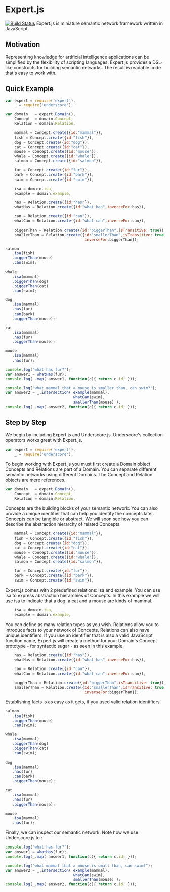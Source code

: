 Expert.js
=========
[![Build Status](https://travis-ci.org/L3V3L9/expert.png)](https://travis-ci.org/L3V3L9/expert)
Expert.js is miniature semantic network framework written in JavaScript.

Motivation
----------
Representing knowledge for artificial intelligence applications can be simplified
by the flexibility of scripting languages. Expert.js provides a DSL-like constructs 
for building semantic networks. The result is readable code that's easy to work with.

Quick Example
-------------
```javascript
var expert = require('expert'),
    _ = require('underscore');

var domain   = expert.Domain(),
    Concept  = domain.Concept,
    Relation = domain.Relation,

    mammal = Concept.create({id:"mammal"}),
    fish = Concept.create({id:"fish"}),
    dog = Concept.create({id:"dog"}),
    cat = Concept.create({id:"cat"}),
    mouse = Concept.create({id:"mouse"}),
    whale = Concept.create({id:"whale"}),
    salmon = Concept.create({id:"salmon"}),

    fur = Concept.create({id:"fur"}),
    bark = Concept.create({id:"bark"}),
    swim = Concept.create({id:"swim"}),

    isa = domain.isa,
    example = domain.example,

    has = Relation.create({id:"has"}),
    whatHas = Relation.create({id:"what has",inverseFor:has}),

    can = Relation.create({id:"can"}),
    whatCan = Relation.create({id:"what can",inverseFor:can}),

    biggerThan = Relation.create({id:"biggerThan",isTransitive: true});
    smallerThan = Relation.create({id:"smallerThan",isTransitive: true, 
                                   inverseFor:biggerThan});

salmon
   .isa(fish)
   .biggerThan(mouse)
   .can(swim);

whale
   .isa(mammal)
   .biggerThan(dog)
   .biggerThan(cat)
   .can(swim);

dog
   .isa(mammal)
   .has(fur)
   .can(bark)
   .biggerThan(mouse);

cat
   .isa(mammal)
   .has(fur)
   .biggerThan(mouse);

mouse
   .isa(mammal)
   .has(fur);

console.log("what has fur?");
var answer1 = whatHas(fur);
console.log(_.map( answer1, function(c){ return c.id; }));

console.log("what mammal that a mouse is smaller than, can swim?");
var answer2 = _.intersection( example(mammal),
                              whatCan(swim),
                              smallerThan(mouse) );
console.log(_.map( answer2, function(c){ return c.id; }));

```

Step by Step
------------

We begin by including Expert.js and Underscore.js. Underscore's 
collection operators works great with Expert.js.

```javascript
var expert = require('expert'),
    _ = require('underscore');
```

To begin working with Expert.js you must first create a Domain object. 
Concepts and Relations are part of a Domain. You can separate different
semantic networks using different Domains. 
The Concept and Relation objects are mere references.

```javascript
var domain   = expert.Domain(),
    Concept  = domain.Concept,
    Relation = domain.Relation,
```

Concepts are the building blocks of your semantic network. You 
can also provide a unique identifier that can help you identify 
the concepts later. Concepts can be tangible or abstract. We will
soon see how you can describe the abstraction hierarchy of related
Concepts.

```javascript
    mammal = Concept.create({id:"mammal"}),
    fish = Concept.create({id:"fish"}),
    dog = Concept.create({id:"dog"}),
    cat = Concept.create({id:"cat"}),
    mouse = Concept.create({id:"mouse"}),
    whale = Concept.create({id:"whale"}),
    salmon = Concept.create({id:"salmon"}),

    fur = Concept.create({id:"fur"}),
    bark = Concept.create({id:"bark"}),
    swim = Concept.create({id:"swim"}),
```

Expert.js comes with 2 predefined relations: isa and example. You 
can use isa to express abstraction hierarchies of Concepts. In this
example we will use isa to indicate that a dog, a cat and a mouse
are kinds of mammal.

```javascript
    isa = domain.isa,
    example = domain.example,
```

You can define as many relation types as you wish. Relations
allow you to introduce facts to your network of Concepts.
Relations can also have unique identifiers. If you use an
identifier that is also a valid JavaScript function name,
Expert.js will create a method for your Domain's Concept
prototype - for syntactic sugar - as seen in this example.

```javascript
    has = Relation.create({id:"has"}),
    whatHas = Relation.create({id:"what has",inverseFor:has}),

    can = Relation.create({id:"can"}),
    whatCan = Relation.create({id:"what can",inverseFor:can}),

    biggerThan = Relation.create({id:"biggerThan",isTransitive: true});
    smallerThan = Relation.create({id:"smallerThan",isTransitive: true, 
                                   inverseFor:biggerThan});
```

Establishing facts is as easy as it gets, if you used valid relation identifiers.

```javascript
salmon
   .isa(fish)
   .biggerThan(mouse)
   .can(swim);

whale
   .isa(mammal)
   .biggerThan(dog)
   .biggerThan(cat)
   .can(swim);

dog
   .isa(mammal)
   .has(fur)
   .can(bark)
   .biggerThan(mouse);

cat
   .isa(mammal)
   .has(fur)
   .biggerThan(mouse);

mouse
   .isa(mammal)
   .has(fur);
```

Finally, we can inspect our semantic network. Note how we use Underscore.js to :

```javascript
console.log("what has fur?");
var answer1 = whatHas(fur);
console.log(_.map( answer1, function(c){ return c.id; }));

console.log("what mammal that a mouse is small than, can swim?");
var answer2 = _.intersection( example(mammal),
                              whatCan(swim),
                              smallerThan(mouse) );
console.log(_.map( answer2, function(c){ return c.id; }));
```
